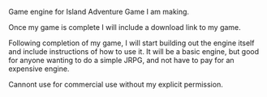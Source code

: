 Game engine for Island Adventure Game I am making.

Once my game is complete I will include a download link to my game.

Following completion of my game, I will start building out the engine itself
and include instructions of how to use it. It will be a basic engine, but 
good for anyone wanting to do a simple JRPG, and not have to pay for an expensive
engine.

Cannont use for commercial use without my explicit permission.
